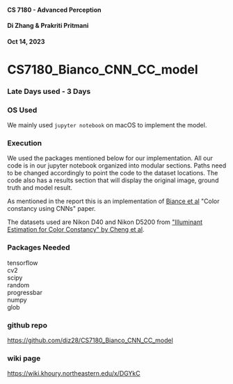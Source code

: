#### CS 7180 - Advanced Perception
#### Di Zhang & Prakriti Pritmani
#### Oct 14, 2023

# CS7180_Bianco_CNN_CC_model

### Late Days used - 3 Days 

### OS Used
We mainly used `jupyter notebook` on macOS to implement the model.

### Execution
We used the packages mentioned below for our implementation. All our code is in our jupyter notebook organized into modular sections. Paths need to be changed accordingly to point the code to the dataset locations. The code also has a results section that will display the original image, ground truth and model result.

As mentioned in the report this is an implementation of [Biance et al](https://arxiv.org/pdf/1504.04548.pdf) "Color constancy using CNNs" paper.

The datasets used are Nikon D40 and Nikon D5200 from ["Illuminant Estimation for Color Constancy" by Cheng et al](https://cvil.eecs.yorku.ca/projects/public_html/illuminant/illuminant.html#NikonD5200). 


### Packages Needed
tensorflow<br>
cv2<br>
scipy<br>
random<br>
progressbar<br>
numpy<br>
glob<br>

### github repo
https://github.com/diz28/CS7180_Bianco_CNN_CC_model

### wiki page
https://wiki.khoury.northeastern.edu/x/DGYkC